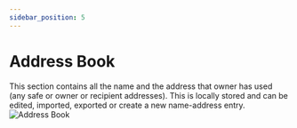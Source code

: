 ```yaml
---
sidebar_position: 5
---
```


# Address Book
This section contains all the name and the address that owner has used (any safe or owner or recipient addresses). This is locally stored and can be edited, imported, exported or create a new name-address entry.
![Address Book](/img/pyxis-safe/address_book_1.png)
